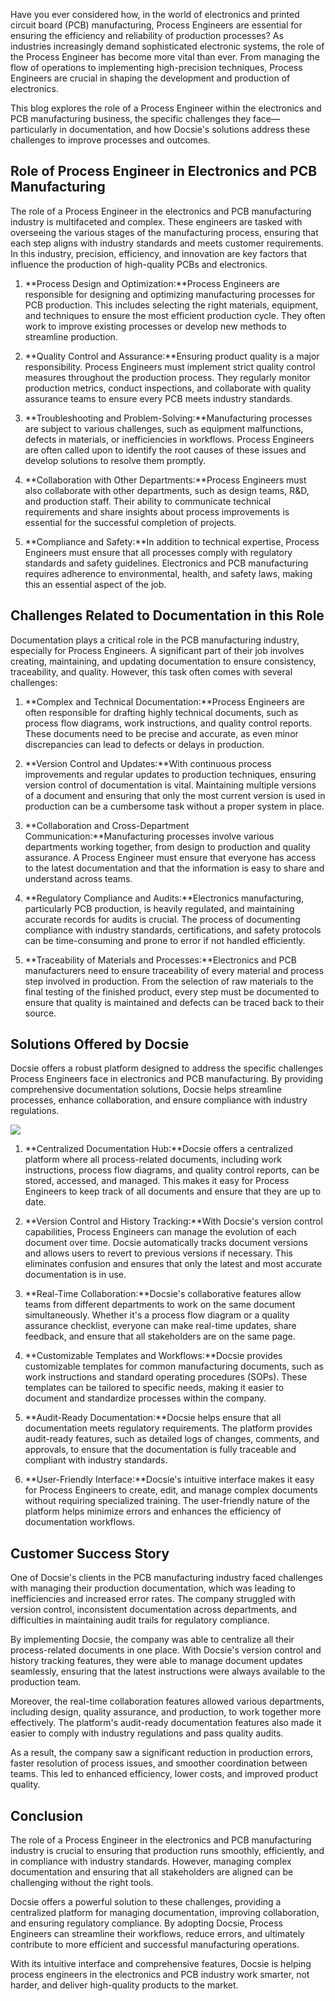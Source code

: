 Have you ever considered how, in the world of electronics and printed circuit board (PCB) manufacturing, Process Engineers are essential for ensuring the efficiency and reliability of production processes? As industries increasingly demand sophisticated electronic systems, the role of the Process Engineer has become more vital than ever. From managing the flow of operations to implementing high-precision techniques, Process Engineers are crucial in shaping the development and production of electronics.

This blog explores the role of a Process Engineer within the electronics and PCB manufacturing business, the specific challenges they face—particularly in documentation, and how Docsie's solutions address these challenges to improve processes and outcomes.

## Role of Process Engineer in Electronics and PCB Manufacturing

The role of a Process Engineer in the electronics and PCB manufacturing industry is multifaceted and complex. These engineers are tasked with overseeing the various stages of the manufacturing process, ensuring that each step aligns with industry standards and meets customer requirements. In this industry, precision, efficiency, and innovation are key factors that influence the production of high-quality PCBs and electronics.

1. **Process Design and Optimization:**Process Engineers are responsible for designing and optimizing manufacturing processes for PCB production. This includes selecting the right materials, equipment, and techniques to ensure the most efficient production cycle. They often work to improve existing processes or develop new methods to streamline production.

2. **Quality Control and Assurance:**Ensuring product quality is a major responsibility. Process Engineers must implement strict quality control measures throughout the production process. They regularly monitor production metrics, conduct inspections, and collaborate with quality assurance teams to ensure every PCB meets industry standards.

3. **Troubleshooting and Problem-Solving:**Manufacturing processes are subject to various challenges, such as equipment malfunctions, defects in materials, or inefficiencies in workflows. Process Engineers are often called upon to identify the root causes of these issues and develop solutions to resolve them promptly.

4. **Collaboration with Other Departments:**Process Engineers must also collaborate with other departments, such as design teams, R&D, and production staff. Their ability to communicate technical requirements and share insights about process improvements is essential for the successful completion of projects.

5. **Compliance and Safety:**In addition to technical expertise, Process Engineers must ensure that all processes comply with regulatory standards and safety guidelines. Electronics and PCB manufacturing requires adherence to environmental, health, and safety laws, making this an essential aspect of the job.

## Challenges Related to Documentation in this Role

Documentation plays a critical role in the PCB manufacturing industry, especially for Process Engineers. A significant part of their job involves creating, maintaining, and updating documentation to ensure consistency, traceability, and quality. However, this task often comes with several challenges:

1. **Complex and Technical Documentation:**Process Engineers are often responsible for drafting highly technical documents, such as process flow diagrams, work instructions, and quality control reports. These documents need to be precise and accurate, as even minor discrepancies can lead to defects or delays in production.

2. **Version Control and Updates:**With continuous process improvements and regular updates to production techniques, ensuring version control of documentation is vital. Maintaining multiple versions of a document and ensuring that only the most current version is used in production can be a cumbersome task without a proper system in place.

3. **Collaboration and Cross-Department Communication:**Manufacturing processes involve various departments working together, from design to production and quality assurance. A Process Engineer must ensure that everyone has access to the latest documentation and that the information is easy to share and understand across teams.

4. **Regulatory Compliance and Audits:**Electronics manufacturing, particularly PCB production, is heavily regulated, and maintaining accurate records for audits is crucial. The process of documenting compliance with industry standards, certifications, and safety protocols can be time-consuming and prone to error if not handled efficiently.

5. **Traceability of Materials and Processes:**Electronics and PCB manufacturers need to ensure traceability of every material and process step involved in production. From the selection of raw materials to the final testing of the finished product, every step must be documented to ensure that quality is maintained and defects can be traced back to their source.

## Solutions Offered by Docsie

Docsie offers a robust platform designed to address the specific challenges Process Engineers face in electronics and PCB manufacturing. By providing comprehensive documentation solutions, Docsie helps streamline processes, enhance collaboration, and ensure compliance with industry regulations.

![](https://cdn.docsie.io/workspace_PxAvC1Uenuc7ad6H3/doc_wn84Jkoc6hIMTO2eE/file_gejSDBalG6XIlaugg/image_28affdea-4c17-8b5d-5089-d055c22576a6.jpg)

1. **Centralized Documentation Hub:**Docsie offers a centralized platform where all process-related documents, including work instructions, process flow diagrams, and quality control reports, can be stored, accessed, and managed. This makes it easy for Process Engineers to keep track of all documents and ensure that they are up to date.

2. **Version Control and History Tracking:**With Docsie's version control capabilities, Process Engineers can manage the evolution of each document over time. Docsie automatically tracks document versions and allows users to revert to previous versions if necessary. This eliminates confusion and ensures that only the latest and most accurate documentation is in use.

3. **Real-Time Collaboration:**Docsie's collaborative features allow teams from different departments to work on the same document simultaneously. Whether it's a process flow diagram or a quality assurance checklist, everyone can make real-time updates, share feedback, and ensure that all stakeholders are on the same page.

4. **Customizable Templates and Workflows:**Docsie provides customizable templates for common manufacturing documents, such as work instructions and standard operating procedures (SOPs). These templates can be tailored to specific needs, making it easier to document and standardize processes within the company.

5. **Audit-Ready Documentation:**Docsie helps ensure that all documentation meets regulatory requirements. The platform provides audit-ready features, such as detailed logs of changes, comments, and approvals, to ensure that the documentation is fully traceable and compliant with industry standards.

6. **User-Friendly Interface:**Docsie's intuitive interface makes it easy for Process Engineers to create, edit, and manage complex documents without requiring specialized training. The user-friendly nature of the platform helps minimize errors and enhances the efficiency of documentation workflows.

## Customer Success Story

One of Docsie's clients in the PCB manufacturing industry faced challenges with managing their production documentation, which was leading to inefficiencies and increased error rates. The company struggled with version control, inconsistent documentation across departments, and difficulties in maintaining audit trails for regulatory compliance.

By implementing Docsie, the company was able to centralize all their process-related documents in one place. With Docsie's version control and history tracking features, they were able to manage document updates seamlessly, ensuring that the latest instructions were always available to the production team.

Moreover, the real-time collaboration features allowed various departments, including design, quality assurance, and production, to work together more effectively. The platform's audit-ready documentation features also made it easier to comply with industry regulations and pass quality audits.

As a result, the company saw a significant reduction in production errors, faster resolution of process issues, and smoother coordination between teams. This led to enhanced efficiency, lower costs, and improved product quality.

## Conclusion

The role of a Process Engineer in the electronics and PCB manufacturing industry is crucial to ensuring that production runs smoothly, efficiently, and in compliance with industry standards. However, managing complex documentation and ensuring that all stakeholders are aligned can be challenging without the right tools.

Docsie offers a powerful solution to these challenges, providing a centralized platform for managing documentation, improving collaboration, and ensuring regulatory compliance. By adopting Docsie, Process Engineers can streamline their workflows, reduce errors, and ultimately contribute to more efficient and successful manufacturing operations.

With its intuitive interface and comprehensive features, Docsie is helping process engineers in the electronics and PCB industry work smarter, not harder, and deliver high-quality products to the market.
